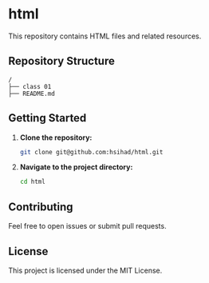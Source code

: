 # html

This repository contains HTML files and related resources.

## Repository Structure

```
/
├── class 01
├── README.md
```

## Getting Started

1. **Clone the repository:**
    ```bash
    git clone git@github.com:hsihad/html.git
    ```
2. **Navigate to the project directory:**
    ```bash
    cd html
    ```

## Contributing

Feel free to open issues or submit pull requests.

## License

This project is licensed under the MIT License.